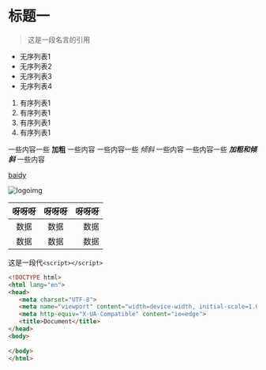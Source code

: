 # 标题一
 > 这是一段名言的引用
 
* 无序列表1
* 无序列表2
* 无序列表3
* 无序列表4

1. 有序列表1
1. 有序列表1
1. 有序列表1
1. 有序列表1


一些内容一些 **加粗** 一些内容
一些内容一些 *倾斜* 一些内容
一些内容一些 ***加粗和倾斜*** 一些内容

<!-- 插入链接 -->
[baidy](http://baidu.com)

<!-- 插入图像 -->
![logoimg](https://www.baidu.com/img/baidu_jgylogo3.gif)

<!-- 表格 -->
| 呀呀呀 |呀呀呀|呀呀呀|
|:---:|:---:|---:|
|数据|数据|数据|
|数据|数据|数据|
 <!--对齐方式-->

 <!-- 插入行内代码 -->
 这是一段代`<script></script>`

 <!-- 插入大段的代码 -->

 ```html
 <!DOCTYPE html>
<html lang="en">
<head>
	<meta charset="UTF-8">
	<meta name="viewport" content="width=device-width, initial-scale=1.0">
	<meta http-equiv="X-UA-Compatible" content="ie=edge">
	<title>Document</title>
</head>
<body>
	
</body>
</html>
 ```